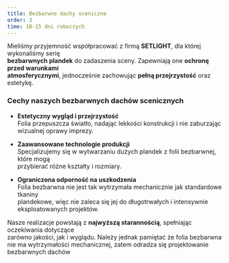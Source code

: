 ```yaml
---
title: Bezbarwne dachy sceniczne
order: 3
time: 10-15 dni roboczych
---
```


Mieliśmy przyjemność współpracować z firmą **SETLIGHT**, dla której wykonaliśmy serię  
**bezbarwnych plandek** do zadaszenia sceny. Zapewniają one **ochronę przed warunkami  
atmosferycznymi**, jednocześnie zachowując **pełną przejrzystość** oraz estetykę.

### Cechy naszych bezbarwnych dachów scenicznych

- **Estetyczny wygląd i przejrzystość**  
  Folia przepuszcza światło, nadając lekkości konstrukcji i nie zaburzając wizualnej oprawy imprezy.

- **Zaawansowane technologie produkcji**  
  Specjalizujemy się w wytwarzaniu dużych plandek z folii bezbarwnej, które mogą  
  przybierać różne kształty i rozmiary.

- **Ograniczona odporność na uszkodzenia**  
  Folia bezbarwna nie jest tak wytrzymała mechanicznie jak standardowe tkaniny  
  plandekowe, więc nie zaleca się jej do długotrwałych i intensywnie eksploatowanych projektów.

Nasze realizacje powstają z **najwyższą starannością**, spełniając oczekiwania dotyczące  
zarówno jakości, jak i wyglądu. Należy jednak pamiętać że folia bezbarwna nie ma wytrzymałości mechanicznej, zatem odradza się projektowanie bezbarwnych dachów 